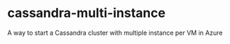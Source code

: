 # cassandra-multi-instance
A way to start a Cassandra cluster with multiple instance per VM in Azure
